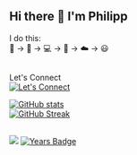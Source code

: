 ## Hi there 👋 I'm Philipp

I do this:<br>
:floppy_disk: -> :dvd: -> :computer: -> :iphone: -> :cloud: -> :smiley:<br>
<!--
:floppy_disk: :point_right: :dvd: :point_right: :computer: :point_right: :iphone: :point_right: :cloud: :point_right: :smiley:<br>
-->
##

Let's Connect<br>
[![Let's Connect](https://img.shields.io/badge/LinkedIn-0077B5?style=for-the-badge&logo=linkedin&logoColor=white)](https://www.linkedin.com/in/philippaffolter)

<!--
<img src="https://platform.linkedin.com/badges/js/profile.js" async defer type="text/javascript" />
<img src="https://platform.linkedin.com/badges/js/profile.js" async defer type="text/javascript">
<div class="badge-base LI-profile-badge" data-locale="en_US" data-size="medium" data-theme="light" data-type="VERTICAL" data-vanity="philippaffolter" data-version="v1"><a class="badge-base__link LI-simple-link" href="https://no.linkedin.com/in/philippaffolter?trk=profile-badge">Philipp Affolter</a></div>" />
              

[![Philipp's GitHub stats](https://github-readme-stats.vercel.app/api?username=philippaffolter&count_private=true&show_icons=true&theme=dark)](https://github.com/anuraghazra/github-readme-stats)
-->
[![GitHub stats](https://github-readme-stats.vercel.app/api?username=philippaffolter&count_private=true&theme=chartreuse-dark&hide=prs,issues,contribs)](https://github.com/philippaffolter/github-readme-stats)<br>
[![GitHub Streak](https://github-readme-streak-stats.herokuapp.com/?user=philippaffolter&theme=github-dark)](https://git.io/streak-stats)
##
![](https://komarev.com/ghpvc/?username=philippaffolter)  [![Years Badge](https://badges.pufler.dev/years/philippaffolter)](https://badges.pufler.dev)


<!--

**philippaffolter/philippaffolter** is a ✨ _special_ ✨ repository because its `README.md` (this file) appears on your GitHub profile.

Here are some ideas to get you started:

- 🔭 I’m currently working on ...
- 🌱 I’m currently learning ...
- 👯 I’m looking to collaborate on ...
- 🤔 I’m looking for help with ...
- 💬 Ask me about ...
- 📫 How to reach me: ...
- 😄 Pronouns: ...
- ⚡ Fun fact: ...
-->
